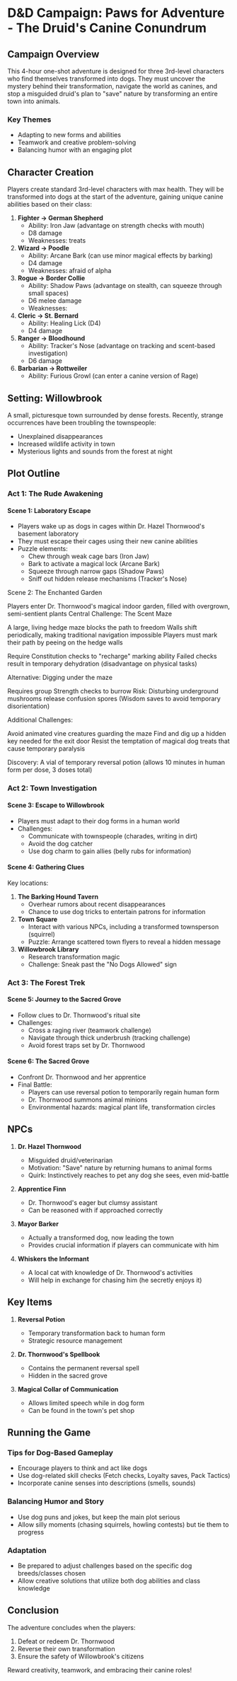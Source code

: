 # D&D Campaign: Paws for Adventure - The Druid's Canine Conundrum

## Campaign Overview

This 4-hour one-shot adventure is designed for three 3rd-level characters who find themselves transformed into dogs. They must uncover the mystery behind their transformation, navigate the world as canines, and stop a misguided druid's plan to "save" nature by transforming an entire town into animals.

### Key Themes
- Adapting to new forms and abilities
- Teamwork and creative problem-solving
- Balancing humor with an engaging plot

## Character Creation

Players create standard 3rd-level characters with max health. They will be transformed into dogs at the start of the adventure, gaining unique canine abilities based on their class:

1. **Fighter → German Shepherd**
   - Ability: Iron Jaw (advantage on strength checks with mouth)
   - D8 damage
   - Weaknesses: treats
2. **Wizard → Poodle**
   - Ability: Arcane Bark (can use minor magical effects by barking)
   - D4 damage
   - Weaknesses: afraid of alpha
3. **Rogue → Border Collie**
   - Ability: Shadow Paws (advantage on stealth, can squeeze through small spaces)
   - D6 melee damage
   - Weaknesses: 
4. **Cleric → St. Bernard**
   - Ability: Healing Lick (D4)
   - D4 damage
5. **Ranger → Bloodhound**
   - Ability: Tracker's Nose (advantage on tracking and scent-based investigation)
   - D6 damage
6. **Barbarian → Rottweiler**
   - Ability: Furious Growl (can enter a canine version of Rage)

## Setting: Willowbrook

A small, picturesque town surrounded by dense forests. Recently, strange occurrences have been troubling the townspeople:
- Unexplained disappearances
- Increased wildlife activity in town
- Mysterious lights and sounds from the forest at night

## Plot Outline

### Act 1: The Rude Awakening

#### Scene 1: Laboratory Escape
- Players wake up as dogs in cages within Dr. Hazel Thornwood's basement laboratory
- They must escape their cages using their new canine abilities
- Puzzle elements:
  * Chew through weak cage bars (Iron Jaw)
  * Bark to activate a magical lock (Arcane Bark)
  * Squeeze through narrow gaps (Shadow Paws)
  * Sniff out hidden release mechanisms (Tracker's Nose)

Scene 2: The Enchanted Garden

Players enter Dr. Thornwood's magical indoor garden, filled with overgrown, semi-sentient plants
Central Challenge: The Scent Maze

A large, living hedge maze blocks the path to freedom
Walls shift periodically, making traditional navigation impossible
Players must mark their path by peeing on the hedge walls

Require Constitution checks to "recharge" marking ability
Failed checks result in temporary dehydration (disadvantage on physical tasks)


Alternative: Digging under the maze

Requires group Strength checks to burrow
Risk: Disturbing underground mushrooms release confusion spores
(Wisdom saves to avoid temporary disorientation)




Additional Challenges:

Avoid animated vine creatures guarding the maze
Find and dig up a hidden key needed for the exit door
Resist the temptation of magical dog treats that cause temporary paralysis


Discovery: A vial of temporary reversal potion (allows 10 minutes in human form per dose, 3 doses total)

### Act 2: Town Investigation

#### Scene 3: Escape to Willowbrook
- Players must adapt to their dog forms in a human world
- Challenges:
  * Communicate with townspeople (charades, writing in dirt)
  * Avoid the dog catcher
  * Use dog charm to gain allies (belly rubs for information)

#### Scene 4: Gathering Clues
Key locations:
1. **The Barking Hound Tavern**
   - Overhear rumors about recent disappearances
   - Chance to use dog tricks to entertain patrons for information
2. **Town Square**
   - Interact with various NPCs, including a transformed townsperson (squirrel)
   - Puzzle: Arrange scattered town flyers to reveal a hidden message
3. **Willowbrook Library**
   - Research transformation magic
   - Challenge: Sneak past the "No Dogs Allowed" sign

### Act 3: The Forest Trek

#### Scene 5: Journey to the Sacred Grove
- Follow clues to Dr. Thornwood's ritual site
- Challenges:
  * Cross a raging river (teamwork challenge)
  * Navigate through thick underbrush (tracking challenge)
  * Avoid forest traps set by Dr. Thornwood

#### Scene 6: The Sacred Grove
- Confront Dr. Thornwood and her apprentice
- Final Battle:
  * Players can use reversal potion to temporarily regain human form
  * Dr. Thornwood summons animal minions
  * Environmental hazards: magical plant life, transformation circles

## NPCs

1. **Dr. Hazel Thornwood**
   - Misguided druid/veterinarian
   - Motivation: "Save" nature by returning humans to animal forms
   - Quirk: Instinctively reaches to pet any dog she sees, even mid-battle

2. **Apprentice Finn**
   - Dr. Thornwood's eager but clumsy assistant
   - Can be reasoned with if approached correctly

3. **Mayor Barker**
   - Actually a transformed dog, now leading the town
   - Provides crucial information if players can communicate with him

4. **Whiskers the Informant**
   - A local cat with knowledge of Dr. Thornwood's activities
   - Will help in exchange for chasing him (he secretly enjoys it)

## Key Items

1. **Reversal Potion**
   - Temporary transformation back to human form
   - Strategic resource management

2. **Dr. Thornwood's Spellbook**
   - Contains the permanent reversal spell
   - Hidden in the sacred grove

3. **Magical Collar of Communication**
   - Allows limited speech while in dog form
   - Can be found in the town's pet shop

## Running the Game

### Tips for Dog-Based Gameplay
- Encourage players to think and act like dogs
- Use dog-related skill checks (Fetch checks, Loyalty saves, Pack Tactics)
- Incorporate canine senses into descriptions (smells, sounds)

### Balancing Humor and Story
- Use dog puns and jokes, but keep the main plot serious
- Allow silly moments (chasing squirrels, howling contests) but tie them to progress

### Adaptation
- Be prepared to adjust challenges based on the specific dog breeds/classes chosen
- Allow creative solutions that utilize both dog abilities and class knowledge

## Conclusion

The adventure concludes when the players:
1. Defeat or redeem Dr. Thornwood
2. Reverse their own transformation
3. Ensure the safety of Willowbrook's citizens

Reward creativity, teamwork, and embracing their canine roles!